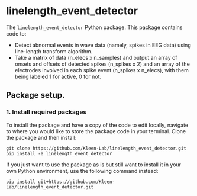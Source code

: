 # linelength_event_detector

The `linelength_event_detector` Python package. This package contains code to:

- Detect abnormal events in wave data (namely, spikes in EEG data) using line-length transform algorithm.
- Take a matrix of data (n_elecs x n_samples) and output an array of onsets and offsets of detected spikes (n_spikes x 2) 
and an array of the electrodes involved in each spike event (n_spikes x n_elecs), with them being labeled 1 for active, 0 for not.

## Package setup.
### 1. Install required packages

To install the package and have a copy of the code to edit locally, navigate to where you would like to store the package code in your terminal. Clone the package  and then install:
```
git clone https://github.com/Kleen-Lab/linelength_event_detector.git
pip install -e linelength_event_detector
```

If you just want to use the package as is but still want to install it in your own Python environment, use the following command instead:
```
pip install git+https://github.com/Kleen-Lab/linelength_event_detector.git
```

